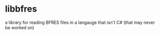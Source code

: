 # libbfres
a library for reading BFRES files in a langauge that isn't C#  (that may never be worked on)
